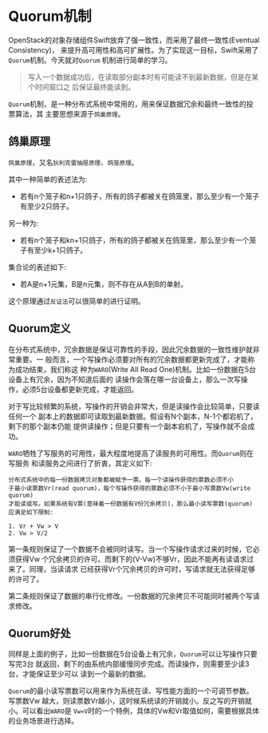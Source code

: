 # Quorum机制

OpenStack的对象存储组件Swift放弃了强一致性，而采用了最终一致性(Eventual Consistency)，
来提升高可用性和高可扩展性。为了实现这一目标，Swift采用了`Quorum`机制。今天就对`Quorum`
机制进行简单的学习。

> 写入一个数据成功后，在读取部分副本时有可能读不到最新数据，但是在某个时间窗口之
> 后保证最终能读到。

`Quorum`机制，是一种分布式系统中常用的，用来保证数据冗余和最终一致性的投票算法，其
主要思想来源于`鸽巢原理`。


## 鸽巢原理

`鸽巢原理`，又名`狄利克雷抽屉原理`、`鸽笼原理`。

其中一种简单的表述法为:

- 若有n个笼子和n+1只鸽子，所有的鸽子都被关在鸽笼里，那么至少有一个笼子有至少2只鸽子。

另一种为:

- 若有n个笼子和kn+1只鸽子，所有的鸽子都被关在鸽笼里，那么至少有一个笼子有至少k+1只鸽子。

集合论的表述如下:

- 若A是n+1元集，B是n元集，则不存在从A到B的单射。

这个原理通过`反证法`可以很简单的进行证明。


## Quorum定义

在分布式系统中，冗余数据是保证可靠性的手段，因此冗余数据的一致性维护就非常重要。一
般而言，一个写操作必须要对所有的冗余数据都更新完成了，才能称为成功结束，我们称这
种为`WARO`(Write All Read One)机制。比如一份数据在5台设备上有冗余，因为不知道后面的
读操作会落在哪一台设备上，那么一次写操作，必须5台设备都更新完成，才能返回。

对于写比较频繁的系统，写操作的开销会非常大，但是读操作会比较简单，只要读任何一个
副本上的数据即可读取到最新数据。假设有N个副本，N-1个都宕机了，剩下的那个副本仍能
提供读操作；但是只要有一个副本宕机了，写操作就不会成功。

`WARO`牺牲了写服务的可用性，最大程度地提高了读服务的可用性。而`Quorum`则在写服务
和读服务之间进行了折衷，其定义如下:

    分布式系统中的每一份数据拷贝对象都被赋予一票。每一个读操作获得的票数必须不小
    于最小读票数Vr(read quorum)，每个写操作获得的票数必须不小于最小写票数Vw(write quorum)
    才能读或写。如果系统有V票(意味着一份数据有V份冗余拷贝)，那么最小读写票数(quorum)
    应满足如下限制:
    
    1. Vr + Vw > V
    2. Vw > V/2

第一条规则保证了一个数据不会被同时读写。当一个写操作请求过来的时候，它必须获得Vw
个冗余拷贝的许可。而剩下的(V-Vw)不够Vr，因此不能再有读请求过来了。同理，当读请求
已经获得Vr个冗余拷贝的许可时，写请求就无法获得足够的许可了。

第二条规则保证了数据的串行化修改。一份数据的冗余拷贝不可能同时被两个写请求修改。


## Quorum好处

同样是上面的例子，比如一份数据在5台设备上有冗余，`Quorum`可以让写操作只要写完3台
就返回，剩下的由系统内部缓慢同步完成。而读操作，则需要至少读3台，才能保证至少可以
读到一个最新的数据。

`Quorum`的最小读写票数可以用来作为系统在读、写性能方面的一个可调节参数。写票数Vw
越大，则读票数Vr越小，这时候系统读的开销就小。反之写的开销就小。可以看出`WARO`是
`Vw=V`时的一个特例，具体的Vw和Vr取值如何，需要根据具体的业务场景进行选择。
